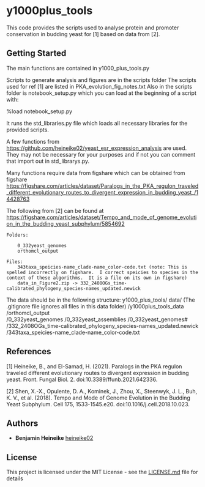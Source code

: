 # y1000plus_tools

This code provides the scripts used to analyse protein and promoter conservation in budding yeast for [1] based on data from [2]. 

## Getting Started

The main functions are contained in y1000_plus_tools.py

Scripts to generate analysis and figures are in the scripts folder
The scripts used for ref [1] are listed in PKA_evolution_fig_notes.txt
Also in the scripts folder is notebook_setup.py which you can load at the beginning of a script with: 

%load notebook_setup.py

It runs the std_libraries.py file which loads all necessary libraries for the provided scripts. 

A few functions from https://github.com/heineike02/yeast_esr_expression_analysis are used.  They may not be necessary for your purposes and if not you can comment that import out in std_librarys.py.

Many functions require data from figshare which can be obtained from figshare 
https://figshare.com/articles/dataset/Paralogs_in_the_PKA_regulon_traveled_different_evolutionary_routes_to_divergent_expression_in_budding_yeast_/14428763

The following from [2] can be found at https://figshare.com/articles/dataset/Tempo_and_mode_of_genome_evolution_in_the_budding_yeast_subphylum/5854692

	Folders:

		0_332yeast_genomes
		orthomcl_output 

	Files:
		343taxa_speicies-name_clade-name_color-code.txt (note: This is spelled incorrectly on figshare.  I correct speicies to species in the context of these algorithms.  It is a file on its own in figshare)
		data_in_Figure2.zip -> 332_2408OGs_time-calibrated_phylogeny_species-names_updated.newick

The data should be in the following structure: 
y1000_plus_tools/
	data/ (The .gitignore file ignores all files in this data folder)
		/y1000plus_tools_data
		/orthomcl_output   
		/0_332yeast_genomes
			/0_332yeast_assemblies
			/0_332yeast_genomes#
		/332_2408OGs_time-calibrated_phylogeny_species-names_updated.newick
		/343taxa_speicies-name_clade-name_color-code.txt

## References

[1] Heineike, B., and El-Samad, H. (2021). Paralogs in the PKA regulon traveled different evolutionary routes to divergent expression in budding yeast. Front. Fungal Biol. 2. doi:10.3389/ffunb.2021.642336.

[2] Shen, X.-X., Opulente, D. A., Kominek, J., Zhou, X., Steenwyk, J. L., Buh, K. V., et al. (2018). Tempo and Mode of Genome Evolution in the Budding Yeast Subphylum. Cell 175, 1533-1545.e20. doi:10.1016/j.cell.2018.10.023.


## Authors

* **Benjamin Heineike** [heineike02](https://github.com/heineike02)


## License

This project is licensed under the MIT License - see the [LICENSE.md](LICENSE.md) file for details
